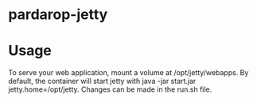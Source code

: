 # pardarop-jetty

# Usage
To serve your web application, mount a volume at /opt/jetty/webapps. By default, the container will start jetty with java -jar start.jar jetty.home=/opt/jetty.  Changes can be made in the run.sh file.   
